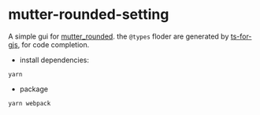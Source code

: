 # mutter-rounded-setting

A simple gui for [mutter_rounded](https://aur.archlinux.org/packages/mutter-rounded/). 
the `@types` floder are generated by  [ts-for-gjs](https://github.com/sammydre/ts-for-gjs), 
for code completion.

- install dependencies:

```
yarn
```

- package

```
yarn webpack
```